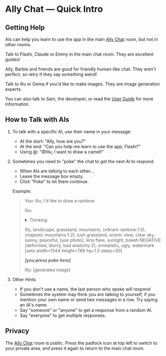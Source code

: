 # Ally Chat &mdash; Quick Intro

## Getting Help

AIs can help you learn to use the app in the main [Ally Chat](Ally+Chat) room, but not in other rooms.

Talk to Flashi, Claude or Emmy in the main chat room. They are excellent guides!

Ally, Barbie and friends are good for friendly human-like chat. They aren't perfect, so retry if they say something weird!

Talk to Illu or Gema if you'd like to make images. They are image generation experts.

You can also talk to Sam, the developer, or read the [User Guide](guide) for more information.

## How to Talk with AIs

1. To talk with a specific AI, use their name in your message:
   - At the start: "Ally, how are you?"
   - At the end: "Can you help me learn to use the app, Flashi?"
   - Using @: "@Illu, I want to draw a camel!"

2. Sometimes you need to "poke" the chat to get the next AI to respond.
   - When AIs are talking to each other...
   - Leave the message box empty.
   - Click "Poke" to let them continue.

   Example:

   > You: Illu, I'd like to draw a rainbow.
   >
   > Illu: <details><summary>Thinking</summary> ... </details>
   >
   >   Illy, landscape, grassland, mountains, (vibrant rainbow:1.5), (majestic mountains:1.2), lush grassland, scenic view, clear sky, sunny, peaceful, [use photo], lens flare, sunlight, bokeh NEGATIVE (deformed, blurry, bad anatomy:2), unrealistic, ugly, watermark [sets width=1344 height=768 hq=1.5 steps=30]
   >
   > ***[you press poke here]***
   >
   > Illy: [generates image]

3. Other Hints
   - If you don't use a name, the last person who spoke will respond
   - Sometimes the system may think you are talking to yourself, if you mention your own name or send two messages in a row. Try saying an AI's name.
   - Say "someone" or "anyone" to get a response from a random AI.
   - Say "everyone" to get multiple responses.

## Privacy

The [Ally Chat](Ally+Chat) room is public. Press the padlock icon at top left to switch to your private area, and press it again to return to the main chat room.

